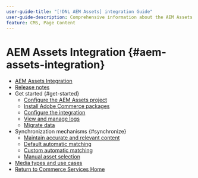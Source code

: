 ```yaml
---
user-guide-title: "[!DNL AEM Assets] integration Guide"
user-guide-description: Comprehensive information about the AEM Assets Integration for Adobe Commerce and Magento Open Source administrators and eCommerce marketers.
feature: CMS, Page Content
---
```


# AEM Assets Integration {#aem-assets-integration}

- [AEM Assets Integration](overview.md)
- [Release notes](release-notes.md)
- Get started {#get-started}
  - [Configure the AEM Assets project](get-started/configure-aem.md)
  - [Install Adobe Commerce packages](get-started/configure-commerce.md)
  - [Configure the integration](get-started/setup-synchronization.md)
  - [View and manage logs](get-started/logs.md)
  - [Migrate data](get-started/migrate-data.md)
- Synchronization mechanisms {#synchronize}
  - [Maintain accurate and relevant content](synchronize/commerce-content.md)
  - [Default automatic matching](synchronize/default-match.md)
  - [Custom automatic matching](synchronize/custom-match.md)
  - [Manual asset selection](synchronize/asset-selector-integration.md)
- [Media types and use cases](manage-assets.md)
- [Return to Commerce Services Home](https://experienceleague.adobe.com/en/docs/commerce/user-guides/home)
